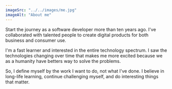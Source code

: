 ```yaml
---
imageSrc: "../../images/me.jpg"
imageAlt: "About me"
---
```


Start the journey as a software developer more than ten years ago. I've collaborated with talented people to create digital products for both business and consumer use.

I'm a fast learner and interested in the entire technology spectrum. I saw the technologies changing over time that makes me more excited because we as a humanity have betters way to solve the problems.

So, I define myself by the work I want to do, not what I've done. I believe in long-life learning, continue challenging myself, and do interesting things that matter.